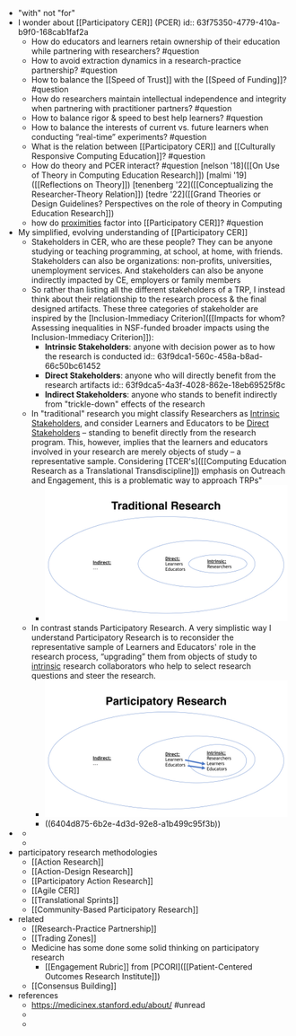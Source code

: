 - "with" not "for"
- I wonder about [[Participatory CER]] (PCER)
  id:: 63f75350-4779-410a-b9f0-168cab1faf2a
	- How do educators and learners retain ownership of their education while partnering with researchers? #question
	- How to avoid extraction dynamics in a research-practice partnership? #question
	- How to balance the [[Speed of Trust]] with the [[Speed of Funding]]? #question
	- How do researchers maintain intellectual independence and integrity when partnering with practitioner partners? #question
	- How to balance rigor & speed to best help learners? #question
	- How to balance the interests of current vs. future learners when conducting “real-time” experiments? #question
	- What is the relation between [[Participatory CER]] and [[Culturally Responsive Computing Education]]? #question
	- How do theory and PCER interact? #question [nelson '18]([[On Use of Theory in Computing Education Research]]) [malmi '19]([[Reflections on Theory]]) [tenenberg '22]([[Conceptualizing the Researcher-Theory Relation]])   [tedre '22]([[Grand Theories or Design Guidelines? Perspectives on the role of theory in Computing Education Research]])
	- how do [proximities](((64039f5d-6e06-4163-9f0b-85c726e63b84))) factor into [[Participatory CER]]? #question
- My simplified, evolving understanding of [[Participatory CER]]
	- Stakeholders in CER, who are these people? They can be anyone studying or teaching programming, at school, at home, with friends.  Stakeholders can also be organizations: non-profits, universities, unemployment services.  And stakeholders can also be anyone indirectly impacted by CE, employers or family members
	- So rather than listing all the different stakeholders of a TRP, I instead think about their relationship to the research process & the final designed artifacts.  These three categories of stakeholder are inspired by the [Inclusion-Immediacy Criterion]([[Impacts for whom? Assessing inequalities in NSF-funded broader impacts using the Inclusion-Immediacy Criterion]]):
		- **Intrinsic Stakeholders**: anyone with decision power as to how the research is conducted
		  id:: 63f9dca1-560c-458a-b8ad-66c50bc61452
		- **Direct Stakeholders**: anyone who will directly benefit from the research artifacts
		  id:: 63f9dca5-4a3f-4028-862e-18eb69525f8c
		- **Indirect Stakeholders**: anyone who stands to benefit indirectly from "trickle-down" effects of the research
	- In "traditional" research you might classify Researchers as [Intrinsic Stakeholders](((63f9dca1-560c-458a-b8ad-66c50bc61452))), and consider Learners and Educators to be [Direct Stakeholders](((63f9dca5-4a3f-4028-862e-18eb69525f8c))) – standing to benefit directly from the research program. This, however, implies that the learners and educators involved in your research are merely objects of study – a representative sample.  Considering [TCER's]([[Computing Education Research as a Translational Transdiscipline]]) emphasis on Outreach and Engagement, this is a problematic way to approach TRPs"
		- ![traditional research stakeholders](../assets/sigcse_presentation_tcer_-_beat.044_1677259672770_0.jpg)
	- In contrast stands Participatory Research. A very simplistic way I understand Participatory Research is to reconsider the representative sample of Learners and Educators' role in the research process, “upgrading” them from objects of study to [intrinsic](((63f9dca1-560c-458a-b8ad-66c50bc61452))) research collaborators who help to select research questions and steer the research.
		- ![participatory research stakeholders](../assets/sigcse_presentation_tcer_-_beat.045_1677259748234_0.jpg)
		- ((6404d875-6b2e-4d3d-92e8-a1b499c95f3b))
-
	-
	-
- participatory research methodologies
	- [[Action Research]]
	- [[Action-Design Research]]
	- [[Participatory Action Research]]
	- [[Agile CER]]
	- [[Translational Sprints]]
	- [[Community-Based Participatory Research]]
- related
	- [[Research-Practice Partnership]]
	- [[Trading Zones]]
	- Medicine has some done some solid thinking on participatory research
		- [[Engagement Rubric]] from [PCORI]([[Patient-Centered Outcomes Research Institute]])
	- [[Consensus Building]]
- references
	- https://medicinex.stanford.edu/about/ #unread
	-
	-